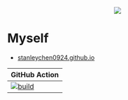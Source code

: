 <p align="center">
<img src="https://raw.githubusercontent.com/StanleyChen0924/stanleychen0924.github.io/main/file/320px-AnimatedGears.gif">
</p>

# Myself

- [stanleychen0924.github.io](https://stanleychen0924.github.io/)

| GitHub Action  | 
| -------------- | 
| [![build](https://github.com/stanleychen0924/stanleychen0924.github.io/actions/workflows/php.yml/badge.svg)](https://github.com/stanleychen0924/stanleychen0924.github.io/actions/workflows/php.yml/)|
